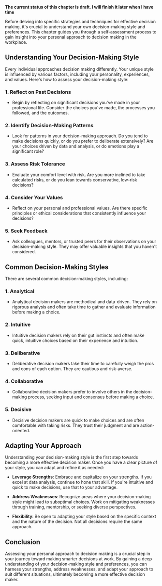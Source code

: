 **The current status of this chapter is draft. I will finish it later when I have time**

Before delving into specific strategies and techniques for effective decision making, it's crucial to understand your own decision-making style and preferences. This chapter guides you through a self-assessment process to gain insight into your personal approach to decision making in the workplace.

**Understanding Your Decision-Making Style**
--------------------------------------------

Every individual approaches decision making differently. Your unique style is influenced by various factors, including your personality, experiences, and values. Here's how to assess your decision-making style:

### **1. Reflect on Past Decisions**

* Begin by reflecting on significant decisions you've made in your professional life. Consider the choices you've made, the processes you followed, and the outcomes.

### **2. Identify Decision-Making Patterns**

* Look for patterns in your decision-making approach. Do you tend to make decisions quickly, or do you prefer to deliberate extensively? Are your choices driven by data and analysis, or do emotions play a significant role?

### **3. Assess Risk Tolerance**

* Evaluate your comfort level with risk. Are you more inclined to take calculated risks, or do you lean towards conservative, low-risk decisions?

### **4. Consider Your Values**

* Reflect on your personal and professional values. Are there specific principles or ethical considerations that consistently influence your decisions?

### **5. Seek Feedback**

* Ask colleagues, mentors, or trusted peers for their observations on your decision-making style. They may offer valuable insights that you haven't considered.

**Common Decision-Making Styles**
---------------------------------

There are several common decision-making styles, including:

### **1. Analytical**

* Analytical decision makers are methodical and data-driven. They rely on rigorous analysis and often take time to gather and evaluate information before making a choice.

### **2. Intuitive**

* Intuitive decision makers rely on their gut instincts and often make quick, intuitive choices based on their experience and intuition.

### **3. Deliberative**

* Deliberative decision makers take their time to carefully weigh the pros and cons of each option. They are cautious and risk-averse.

### **4. Collaborative**

* Collaborative decision makers prefer to involve others in the decision-making process, seeking input and consensus before making a choice.

### **5. Decisive**

* Decisive decision makers are quick to make choices and are often comfortable with taking risks. They trust their judgment and are action-oriented.

**Adapting Your Approach**
--------------------------

Understanding your decision-making style is the first step towards becoming a more effective decision maker. Once you have a clear picture of your style, you can adapt and refine it as needed:

* **Leverage Strengths**: Embrace and capitalize on your strengths. If you excel at data analysis, continue to hone that skill. If you're intuitive and quick to make decisions, use that to your advantage.

* **Address Weaknesses**: Recognize areas where your decision-making style might lead to suboptimal choices. Work on mitigating weaknesses through training, mentorship, or seeking diverse perspectives.

* **Flexibility**: Be open to adapting your style based on the specific context and the nature of the decision. Not all decisions require the same approach.

**Conclusion**
--------------

Assessing your personal approach to decision making is a crucial step in your journey toward making smarter decisions at work. By gaining a deep understanding of your decision-making style and preferences, you can harness your strengths, address weaknesses, and adapt your approach to suit different situations, ultimately becoming a more effective decision maker.
